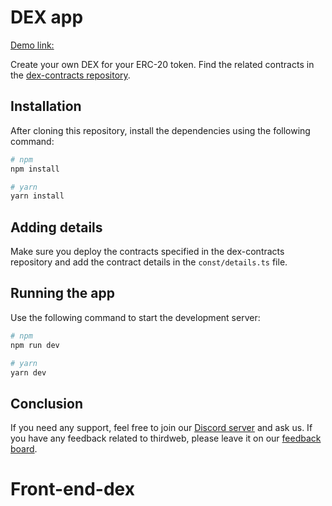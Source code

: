# DEX app

[Demo link:](https://joseph-swap.vercel.app/)

Create your own DEX for your ERC-20 token. Find the related contracts in the [dex-contracts repository](https://github.com/thirdweb-example/dex-contracts).

## Installation

After cloning this repository, install the dependencies using the following command:

```bash
# npm
npm install

# yarn
yarn install
```

## Adding details

Make sure you deploy the contracts specified in the dex-contracts repository and add the contract details in the `const/details.ts` file.

## Running the app

Use the following command to start the development server:

```bash
# npm
npm run dev

# yarn
yarn dev
```

## Conclusion

If you need any support, feel free to join our [Discord server](https://discord.gg/thirdweb) and ask us. If you have any feedback related to thirdweb, please leave it on our [feedback board](https://feedback.thirdweb.com).
# Front-end-dex
